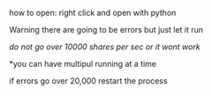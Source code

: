 how to open: right click and open with python

Warning there are going to be errors but just let it run 

 *do not go over 10000 shares  per sec or it wont work*
 
*you can have multipul running at a time
 
 if errors go over 20,000 restart the process
 

